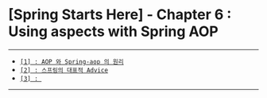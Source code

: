 
# [Spring Starts Here] - Chapter 6 : Using aspects with Spring AOP

---

- [`[1] : AOP 와 Spring-aop 의 원리`](./script_1.md)
- [`[2] : 스프링의 대표적 Advice`](./script_2.md)
- [`[3] : `](./script_3.md)

---
